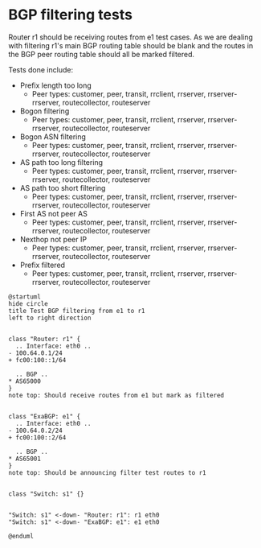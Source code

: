 # BGP filtering tests

Router r1 should be receiving routes from e1 test cases. As we are dealing with filtering r1's main BGP routing table should be blank and the routes in the BGP peer routing table should all be marked filtered.

Tests done include:
  * Prefix length too long
    * Peer types: customer, peer, transit, rrclient, rrserver, rrserver-rrserver, routecollector, routeserver
  * Bogon filtering
    * Peer types: customer, peer, transit, rrclient, rrserver, rrserver-rrserver, routecollector, routeserver
  * Bogon ASN filtering
    * Peer types: customer, peer, transit, rrclient, rrserver, rrserver-rrserver, routecollector, routeserver
  * AS path too long filtering
    * Peer types: customer, peer, transit, rrclient, rrserver, rrserver-rrserver, routecollector, routeserver
  * AS path too short filtering
    * Peer types: customer, peer, transit, rrclient, rrserver, rrserver-rrserver, routecollector, routeserver
  * First AS not peer AS
    * Peer types: customer, peer, transit, rrclient, rrserver, rrserver-rrserver, routecollector, routeserver
  * Nexthop not peer IP
    * Peer types: customer, peer, transit, rrclient, rrserver, rrserver-rrserver, routecollector, routeserver
  * Prefix filtered
    * Peer types: customer, peer, transit, rrclient, rrserver, rrserver-rrserver, routecollector, routeserver

```plantuml
@startuml
hide circle
title Test BGP filtering from e1 to r1
left to right direction


class "Router: r1" {
  .. Interface: eth0 ..
- 100.64.0.1/24
+ fc00:100::1/64

  .. BGP ..
* AS65000
}
note top: Should receive routes from e1 but mark as filtered


class "ExaBGP: e1" {
  .. Interface: eth0 ..
- 100.64.0.2/24
+ fc00:100::2/64

  .. BGP ..
* AS65001
}
note top: Should be announcing filter test routes to r1


class "Switch: s1" {}


"Switch: s1" <-down- "Router: r1": r1 eth0
"Switch: s1" <-down- "ExaBGP: e1": e1 eth0

@enduml
```
